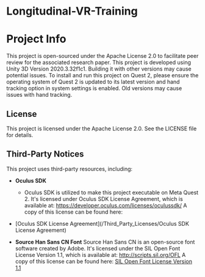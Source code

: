 # Longitudinal-VR-Training

# Project Info

This project is open-sourced under the Apache License 2.0 to facilitate peer review for the associated research paper.
This project is developed using Unity 3D Version 2020.3.32f1c1. Building it with other versions may cause potential issues.
To install and run this project on Quest 2, please ensure the operating system of Quest 2 is updated to its latest version and hand tracking option in system settings is enabled. Old versions may cause issues with hand tracking.

## License

This project is licensed under the Apache License 2.0. See the LICENSE file for details.

## Third-Party Notices

This project uses third-party resources, including:

- **Oculus SDK**
  - Oculus SDK is utilized to make this project executable on Meta Quest 2. It's licensed under Oculus SDK License Agreement, which is available at: https://developer.oculus.com/licenses/oculussdk/
  A copy of this license can be found here:
 - [Oculus SDK License Agreement](/Third_Party_Licenses/Oculus SDK License Agreement)

- **Source Han Sans CN Font**
  Source Han Sans CN is an open-source font software created by Adobe. It's licensed under the SIL Open Font License Version 1.1, which is available at: http://scripts.sil.org/OFL
  A copy of this license can be found here:
  [SIL Open Font License Version 1.1](/Third_Party_Licenses/source-han-sans-license.txt)
